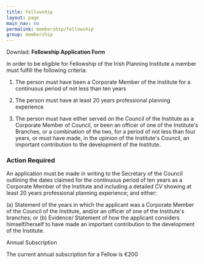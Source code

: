 ```yaml
---
title: Fellowship
layout: page
main_nav: no
permalink: membership/fellowship
group: membership
---
```


Downlad: **Fellowship Application Form**

In order to be eligible for Fellowship of the Irish Planning Institute a member must fulfill the following criteria:

1. The person must have been a Corporate Member of the Institute for a continuous period of not less than ten years

2. The person must have at least 20 years professional planning experience

3. The person must have either served on the Council of the Institute as a Corporate Member of Council, or been an officer of one of the Institute's Branches, or a combination of the two, for a period of not less than four years, or must have made, in the opinion of the Institute's Council, an important contribution to the development of the Institute.

### Action Required

An application must be made in writing to the Secretary of the Council outlining the dates claimed for the continuous period of ten years as a Corporate Member of the Institute and including a detailed CV showing at least 20 years professional planning experience; and either:

(a) Statement of the years in which the applicant was a Corporate Member of the Council of the Institute, and/or an officer of one of the Institute's branches; or
(b) Evidence/ Statement of how the applicant considers himself/herself to have made an important contribution to the development of the Institute.

Annual Subscription

The current annual subscription for a Fellow is €200